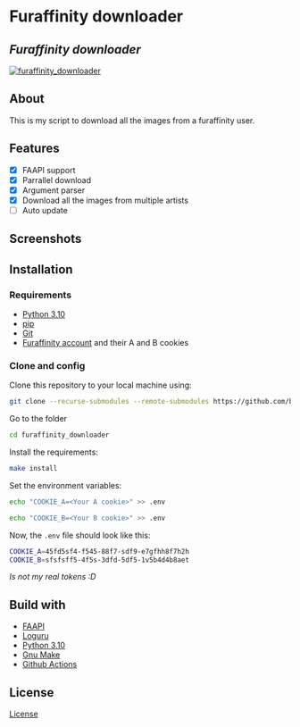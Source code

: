 # Furaffinity downloader

## _Furaffinity downloader_

[![furaffinity_downloader](https://github.com/bensuperpc/furaffinity_downloader/actions/workflows/base.yml/badge.svg)](https://github.com/bensuperpc/furaffinity_downloader/actions/workflows/base.yml)

## About

This is my script to download all the images from a furaffinity user.

## Features

- [x] FAAPI support
- [x] Parrallel download
- [x] Argument parser
- [x] Download all the images from multiple artists
- [ ] Auto update

## Screenshots

## Installation

### Requirements

- [Python 3.10](https://www.python.org/)
- [pip](https://pypi.org/project/pip/)
- [Git](https://git-scm.com/)
- [Furaffinity account](https://www.furaffinity.net/) and their A and B cookies

### Clone and config

Clone this repository to your local machine using:

```sh
git clone --recurse-submodules --remote-submodules https://github.com/bensuperpc/furaffinity_downloader.git
```

Go to the folder

```sh
cd furaffinity_downloader
```

Install the requirements:

```sh
make install
```

Set the environment variables:

```sh
echo "COOKIE_A=<Your A cookie>" >> .env
```

```sh
echo "COOKIE_B=<Your B cookie>" >> .env
```

Now, the `.env` file should look like this:

```sh
COOKIE_A=45fd5sf4-f545-88f7-sdf9-e7gfhh8f7h2h
COOKIE_B=sfsfsff5-4f5s-3dfd-5df5-1v5b4d4b8aet
```

_Is not my real tokens :D_

## Build with

- [FAAPI](https://github.com/FurryCoders/FAAPI)
- [Loguru](https://github.com/Delgan/loguru)
- [Python 3.10](https://www.python.org/)
- [Gnu Make](https://www.gnu.org/software/make/)
- [Github Actions](https://docs.github.com/en/actions)

## License

[License](LICENSE)
